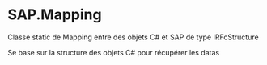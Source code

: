 SAP.Mapping
===========

Classe static de Mapping entre des objets C# et SAP de type IRFcStructure 

Se base sur la structure des objets C# pour récupérer les datas
